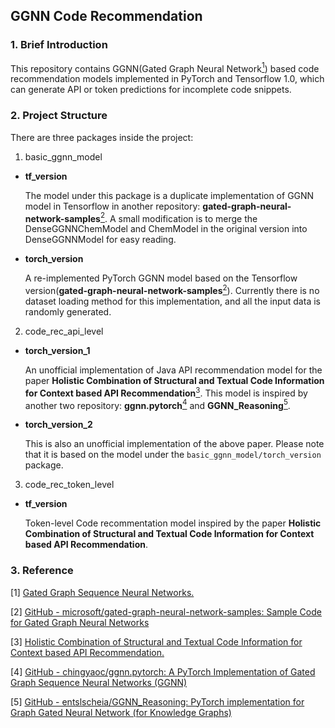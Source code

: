 ## GGNN Code Recommendation 

### 1. Brief Introduction
This repository contains GGNN(Gated Graph Neural Network[<sup>1</sup>](#refer-anchor1)) based code recommendation models implemented in PyTorch and Tensorflow 1.0, which can generate API or token predictions for incomplete code snippets.

### 2. Project Structure
There are three packages inside the project:

1. basic_ggnn_model 
- **tf_version**
      
  The model under this package is a duplicate implementation of GGNN model in Tensorflow in another repository: **gated-graph-neural-network-samples**[<sup>2</sup>](#refer-anchor2).
  A small modification is to merge the DenseGGNNChemModel and ChemModel in the original version into DenseGGNNModel for easy reading.
 
- **torch_version**

  A re-implemented PyTorch GGNN model based on the Tensorflow version(**gated-graph-neural-network-samples**[<sup>2</sup>](#refer-anchor2)).
  Currently there is no dataset loading method️ for this implementation, and all the input data is randomly generated.

2. code_rec_api_level
- **torch_version_1**
  
  An unofficial implementation of Java API recommendation model for the paper **Holistic Combination of Structural and Textual Code Information for Context based API Recommendation**[<sup>3</sup>](#refer-anchor3). This model is inspired by another two repository: **ggnn.pytorch**[<sup>4</sup>](#refer-anchor4) and **GGNN_Reasoning**[<sup>5</sup>](#refer-anchor5).
  
- **torch_version_2**
  
  This is also an unofficial implementation of the above paper. Please note that it is based on the model under the `basic_ggnn_model/torch_version` package.

3. code_rec_token_level
- **tf_version**

  Token-level Code recommentation model inspired by the paper **Holistic Combination of Structural and Textual Code Information for Context based API Recommendation**.
  




### 3. Reference

<div id="refer-anchor1"></div>

[1] [Gated Graph Sequence Neural Networks.](https://arxiv.org/abs/1511.05493)

<div id="refer-anchor2"></div>

[2] [GitHub - microsoft/gated-graph-neural-network-samples: Sample Code for Gated Graph Neural Networks](https://github.com/microsoft/gated-graph-neural-network-samples)

<div id="refer-anchor3"></div>

[3] [Holistic Combination of Structural and Textual Code Information for Context based API Recommendation.](https://arxiv.org/abs/2010.07514)

<div id="refer-anchor4"></div>

[4] [GitHub - chingyaoc/ggnn.pytorch: A PyTorch Implementation of Gated Graph Sequence Neural Networks (GGNN)](https://github.com/chingyaoc/ggnn.pytorch)

<div id="refer-anchor5"></div>

[5] [GitHub - entslscheia/GGNN_Reasoning: PyTorch implementation for Graph Gated Neural Network (for Knowledge Graphs)](https://github.com/entslscheia/GGNN_Reasoning)

   

    


